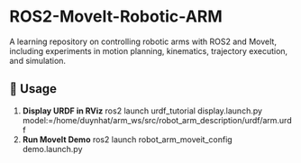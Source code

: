 # ROS2-MoveIt-Robotic-ARM
A learning repository on controlling robotic arms with ROS2 and MoveIt, including experiments in motion planning, kinematics, trajectory execution, and simulation.

## 🚀 Usage
1. **Display URDF in RViz**
ros2 launch urdf_tutorial display.launch.py model:=/home/duynhat/arm_ws/src/robot_arm_description/urdf/arm.urdf
2. **Run MoveIt Demo**
ros2 launch robot_arm_moveit_config demo.launch.py 
